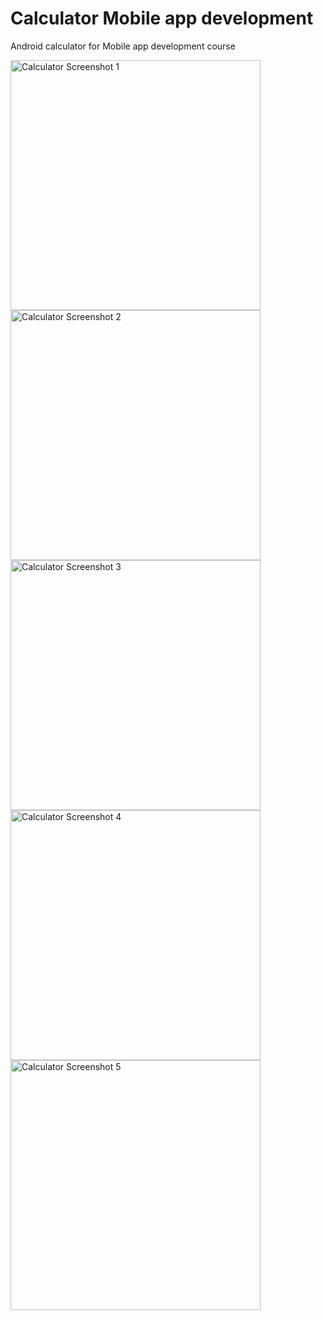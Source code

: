 # Calculator Mobile app development
Android calculator for Mobile app development course

<img src="https://github.com/user-attachments/assets/92ed8871-1191-480c-af4b-014f09a2d602" width="400" alt="Calculator Screenshot 1">
<img src="https://github.com/user-attachments/assets/d6333f4e-55bc-4466-ba49-d84790e69e4b" width="400" alt="Calculator Screenshot 2">
<img src="https://github.com/user-attachments/assets/f2bfeaea-dbbb-41b2-b0e7-86ef46ec4a31" width="400" alt="Calculator Screenshot 3">
<img src="https://github.com/user-attachments/assets/2508e72d-2176-49d1-b1b6-27e217b4c5bb" width="400" alt="Calculator Screenshot 4">
<img src="https://github.com/user-attachments/assets/efd17b45-0ffd-462b-be3b-526fc01b402a" width="400" alt="Calculator Screenshot 5">
